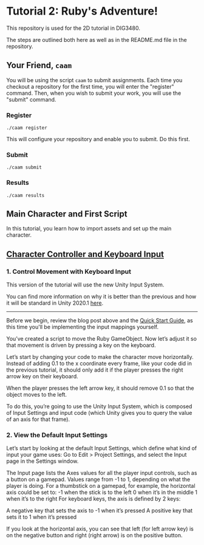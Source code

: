 # Tutorial 2: Ruby's Adventure!

This repository is used for the 2D tutorial in DIG3480.

The steps are outlined both here as well as in the README.md file in the repository.

## Your Friend, `caam`

You will be using the script `caam` to submit assignments. Each time you checkout a repository for the first time, you will enter the "register" command. Then, when you wish to submit your work, you will use the "submit" command.

### Register

`./caam register`

This will configure your repository and enable you to submit. Do this first.

### Submit

`./caam submit`

### Results

`./caam results`

## Main Character and First Script

In this tutorial, you learn how to import assets and set up the main character.

## [Character Controller and Keyboard Input](https://learn.unity.com/tutorial/main-character-and-first-script?uv=2019.2)

### 1. Control Movement with Keyboard Input

This version of the tutorial will use the new Unity Input System.

You can find more information on why it is better than the previous and how it will be standard in Unity 2020.1 [here](https://blogs.unity3d.com/2019/10/14/introducing-the-new-input-system/).

---

Before we begin, review the blog post above and the [Quick Start Guide](https://docs.unity3d.com/Packages/com.unity.inputsystem@1.0/manual/QuickStartGuide.html?_ga=2.69693840.165808591.1594148458-1789172491.1588356245), as this time you'll be implementing the input mappings yourself.

You’ve created a script to move the Ruby GameObject. Now let’s adjust it so that movement is driven by pressing a key on the keyboard.

Let’s start by changing your code to make the character move horizontally.
Instead of adding 0.1 to the x coordinate every frame, like your code did in the previous tutorial, it should only add it if the player presses the right arrow key on their keyboard.

When the player presses the left arrow key, it should remove 0.1 so that the object moves to the left.

To do this, you’re going to use the Unity Input System, which is composed of Input Settings and input code (which Unity gives you to query the value of an axis for that frame).

### 2. View the Default Input Settings

Let’s start by looking at the default Input Settings, which define what kind of input your game uses:
Go to Edit > Project Settings, and select the Input page in the Settings window.

The Input page lists the Axes values for all the player input controls, such as a button on a gamepad. Values range from -1 to 1, depending on what the player is doing.
For a thumbstick on a gamepad, for example, the horizontal axis could be set to:
-1 when the stick is to the left
0 when it’s in the middle
1 when it’s to the right
For keyboard keys, the axis is defined by 2 keys:

A negative key that sets the axis to -1 when it’s pressed
A positive key that sets it to 1 when it’s pressed

If you look at the horizontal axis, you can see that left (for left arrow key) is on the negative button and right (right arrow) is on the positive button.
